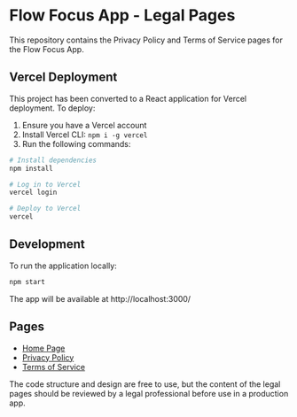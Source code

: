 # Flow Focus App - Legal Pages

This repository contains the Privacy Policy and Terms of Service pages for the Flow Focus App.

## Vercel Deployment

This project has been converted to a React application for Vercel deployment. To deploy:

1. Ensure you have a Vercel account
2. Install Vercel CLI: `npm i -g vercel`
3. Run the following commands:

```bash
# Install dependencies
npm install

# Log in to Vercel
vercel login

# Deploy to Vercel
vercel
```

## Development

To run the application locally:

```bash
npm start
```

The app will be available at http://localhost:3000/

## Pages

- [Home Page](/)
- [Privacy Policy](/privacy-policy)
- [Terms of Service](/terms-of-service)

The code structure and design are free to use, but the content of the legal pages should be reviewed by a legal professional before use in a production app. 
